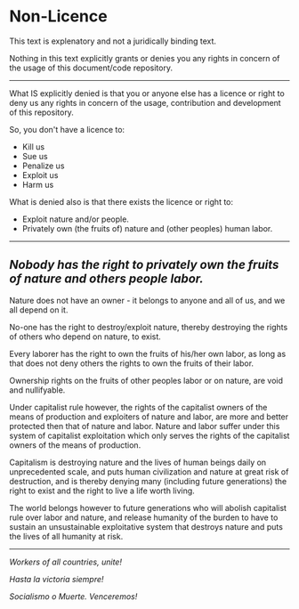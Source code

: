 # Non-Licence

This text is explenatory and not a juridically binding text.

Nothing in this text explicitly grants or denies you any rights in concern of the usage of this document/code repository.

---

What IS explicitly denied is that you or anyone else has a licence or right to deny us any rights in concern of the usage, contribution and development of this repository.

So, you don't have a licence to:
* Kill us
* Sue us
* Penalize us
* Exploit us
* Harm us

What is denied also is that there exists the licence or right to:
* Exploit nature and/or people.
* Privately own (the fruits of) nature and (other peoples) human labor.
---

## *Nobody has the right to privately own the fruits of nature and others people labor.*

Nature does not have an owner - it belongs to anyone and all of us, and we all depend on it.

No-one has the right to destroy/exploit nature, thereby destroying the rights of others who depend on nature, to exist.

Every laborer has the right to own the fruits of his/her own labor, as long as that does not deny others the rights to own the fruits of their labor.

Ownership rights on the fruits of other peoples labor or on nature, are void and nullifyable. 

Under capitalist rule however, the rights of the capitalist owners of the means of production and exploiters of nature and labor, are more and better protected then that of nature and labor. Nature and labor suffer under this system of capitalist exploitation which only serves the rights of the capitalist owners of the means of production.

Capitalism is destroying nature and the lives of human beings daily on unprecedented scale, and puts human civilization and nature at great risk of destruction, and is thereby denying many (including future generations) the right to exist and the right to live a life worth living.

The world belongs however to future generations who will abolish capitalist rule over labor and nature, and release humanity of the burden to have to sustain an unsustainable exploitative system that destroys nature and puts the lives of all humanity at risk.

---

*Workers of all countries, unite!*

*Hasta la victoria siempre!*

*Socialismo o Muerte. Venceremos!*
